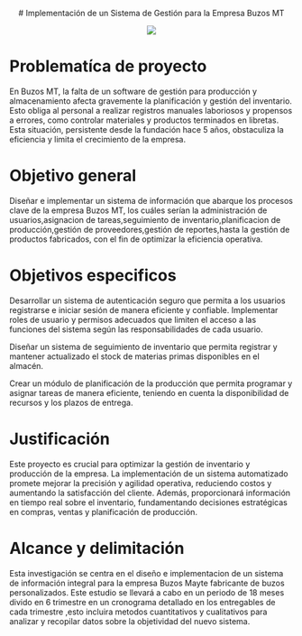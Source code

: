 <p align="center">
# Implementación de un Sistema de Gestión para la Empresa Buzos MT
</p>

<p align="center">
<img src="https://github.com/NievesYonathan/Proyecto-Buzos-MT/assets/164965803/44c6abdd-11de-4d60-b945-41a448bd0e0e">
</p>

# Problematíca de proyecto
En Buzos MT, la falta de un software de gestión para producción y almacenamiento afecta gravemente la planificación y gestión del inventario. Esto obliga al personal a realizar registros manuales laboriosos y propensos a errores, como controlar materiales y productos terminados en libretas. Esta situación, persistente desde la fundación hace 5 años, obstaculiza la eficiencia y limita el crecimiento de la empresa.
# Objetivo general
Diseñar e implementar un sistema de información que abarque los procesos clave de la empresa Buzos MT, los cuáles serían la administración de usuarios,asignacion de tareas,seguimiento de inventario,planificacion de producción,gestión de proveedores,gestión de reportes,hasta la gestión de productos fabricados, con el fin de optimizar la eficiencia operativa.

# Objetivos especificos
Desarrollar un sistema de autenticación seguro que permita a los usuarios registrarse e iniciar sesión de manera eficiente y confiable. Implementar roles de usuario y permisos adecuados que limiten el acceso a las funciones del sistema según las responsabilidades de cada usuario. 

Diseñar un sistema de seguimiento de inventario que permita registrar y mantener actualizado el stock de materias primas disponibles en el almacén.

Crear un módulo de planificación de la producción que permita programar y asignar   tareas de manera eficiente, teniendo en cuenta la disponibilidad de recursos y los plazos de entrega.

# Justificación 
Este proyecto es crucial para optimizar la gestión de inventario y producción de la empresa. La implementación de un sistema automatizado promete mejorar la precisión y agilidad operativa, reduciendo costos y aumentando la satisfacción del cliente. Además, proporcionará información en tiempo real sobre el inventario, fundamentando decisiones estratégicas en compras, ventas y planificación de producción.
# Alcance y delimitación 
Esta investigación se centra en el diseño e implementacion de un sistema de información integral para la empresa Buzos Mayte fabricante de buzos personalizados.
Este estudio se llevará a cabo en un periodo de 18 meses divido en 6 trimestre en un cronograma detallado en los entregables de cada trimestre ,esto incluira metodos cuantitativos y cualitativos para analizar y recopilar datos sobre la objetividad del nuevo sistema.

